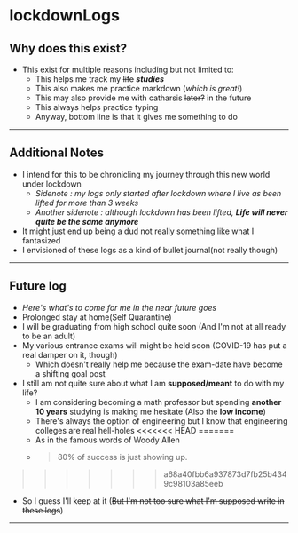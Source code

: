 # lockdownLogs

## Why does this exist?

- This exist for multiple reasons including but not limited to:
  - This helps me track my ~~life~~ **_studies_**
  - This also makes me practice markdown (_which is great!_)
  - This may also provide me with catharsis ~~later?~~ in the future
  - This always helps practice typing
  - Anyway, bottom line is that it gives me something to do

---

## Additional Notes

- I intend for this to be chronicling my journey through this new world under lockdown
  - _Sidenote : my logs only started after lockdown where I live as been lifted for more than 3 weeks_
  - _Another sidenote : although lockdown has been lifted, **Life will never quite be the same anymore**_
- It might just end up being a dud not really something like what I fantasized
- I envisioned of these logs as a kind of bullet journal(not really though)

---

## Future log

- _Here's what's to come for me in the near future goes_
- Prolonged stay at home(Self Quarantine)
- I will be graduating from high school quite soon (And I'm not at all ready to be an adult)
- My various entrance exams ~~will~~ might be held soon (COVID-19 has put a real damper on it, though)
  - Which doesn't really help me because the exam-date have become a shifting goal post
- I still am not quite sure about what I am **supposed/meant** to do with my life?
  - I am considering becoming a math professor but spending **another 10 years** studying is making me hesitate (Also the **low income**)
  - There's always the option of engineering but I know that engineering colleges are real hell-holes
<<<<<<< HEAD
=======
  - As in the famous words of Woody Allen
  - > 80% of success is just showing up.
>>>>>>> a68a40fbb6a937873d7fb25b4349c98103a85eeb
  - So I guess I'll keep at it (~~But I'm not too sure what I'm supposed write in these logs~~)
  <!-- That's enough for today will add to this  -->

---
